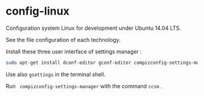 # config-linux

Configuration system Linux for development under Ubuntu 14.04 LTS.  

See the file configuration of each technology.  

Install these three user interface of settings manager :

~~~bash
sudo apt-get install dconf-editor gconf-editor compizconfig-settings-manager
~~~

Use also `gsettings` in the terminal shell.  

Run ` compizconfig-settings-manager` with the command `ccsm` .
